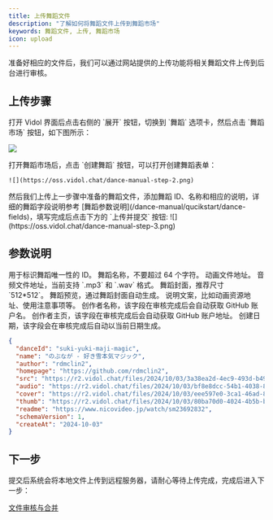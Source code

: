 ```yaml
---
title: 上传舞蹈文件
description: "了解如何将舞蹈文件上传到舞蹈市场"
keywords: 舞蹈文件, 上传, 舞蹈市场
icon: upload
---
```


准备好相应的文件后，我们可以通过网站提供的上传功能将相关舞蹈文件上传到后台进行审核。

## 上传步骤

<Steps>
  <Step title="打开舞蹈界面">
   打开 Vidol 界面后点击右侧的 `展开` 按钮，切换到 `舞蹈` 选项卡，然后点击 `舞蹈市场` 按钮，如下图所示：

![](https://oss.vidol.chat/dance-manual-step-1.png)

  </Step>
  <Step title="点击创建舞蹈">
   打开舞蹈市场后，点击 `创建舞蹈` 按钮，可以打开创建舞蹈表单：

```
![](https://oss.vidol.chat/dance-manual-step-2.png)
```

  </Step>
  <Step title="填写舞蹈表单">
    然后我们上传上一步骤中准备的舞蹈文件，添加舞蹈 ID、名称和相应的说明，详细的舞蹈字段说明参考 [舞蹈参数说明](/dance-manual/qucikstart/dance-fields)，填写完成后点击下方的 `上传并提交` 按钮:
   ![](https://oss.vidol.chat/dance-manual-step-3.png)
  </Step>
</Steps>

## 参数说明

<ParamField path="danceId" type="string" required>
  用于标识舞蹈唯一性的 ID。
</ParamField>

<ParamField path="name" type="string" required>
  舞蹈名称，不要超过 64 个字符。
</ParamField>

<ParamField path="src" type="string" required>
  动画文件地址。
</ParamField>

<ParamField path="audio" type="string" required>
  音频文件地址，当前支持 `.mp3` 和 `.wav` 格式。
</ParamField>

<ParamField path="cover" type="string" required>
  舞蹈封面，推荐尺寸 `512*512`。
</ParamField>

<ParamField path="thumb" type="string">
  舞蹈预览，通过舞蹈封面自动生成。
</ParamField>

<ParamField path="readme" type="string">
  说明文案，比如动画资源地址、使用注意事项等。
</ParamField>

<ParamField path="author" type="string">
  创作者名称，该字段在审核完成后会自动获取 GitHub 账户名。
</ParamField>

<ParamField path="homepage" type="string">
  创作者主页，该字段在审核完成后会自动获取 GitHub 账户地址。
</ParamField>

<ParamField path="createAt" type="string">
  创建日期，该字段会在审核完成后自动以当前日期生成。
</ParamField>

<RequestExample>

```json
{
  "danceId": "suki-yuki-maji-magic",
  "name": "のぶなが - 好き雪本気マジック",
  "author": "rdmclin2",
  "homepage": "https://github.com/rdmclin2",
  "src": "https://r2.vidol.chat/files/2024/10/03/3a38ea2d-4ec9-493d-b49f-cf346b5f72d1.vmd",
  "audio": "https://r2.vidol.chat/files/2024/10/03/bf8e8dcc-54b1-4038-820e-df97cb396ccf.mp3",
  "cover": "https://r2.vidol.chat/files/2024/10/03/eee597e0-3ca1-46ad-8a1d-93768dc63601.webp",
  "thumb": "https://r2.vidol.chat/files/2024/10/03/80ba70d0-4024-4b5b-b750-233dc145c752.webp",
  "readme": "https://www.nicovideo.jp/watch/sm23692832",
  "schemaVersion": 1,
  "createAt": "2024-10-03"
}
```

</RequestExample>

## 下一步

提交后系统会将本地文件上传到远程服务器，请耐心等待上传完成，完成后进入下一步：

[文件审核与合并](/dance-manual/qucikstart/dance-review)

